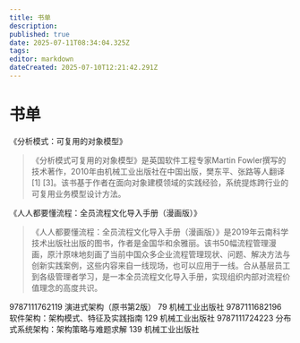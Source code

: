 ```yaml
---
title: 书单
description: 
published: true
date: 2025-07-11T08:34:04.325Z
tags: 
editor: markdown
dateCreated: 2025-07-10T12:21:42.291Z
---
```


# 书单

《分析模式：可复用的对象模型》
> 《分析模式可复用的对象模型》是英国软件工程专家Martin Fowler撰写的技术著作，2010年由机械工业出版社在中国出版，樊东平、张路等人翻译 [1] [3]。该书基于作者在面向对象建模领域的实践经验，系统提炼跨行业的可复用业务模型设计方法。

《人人都要懂流程：全员流程文化导入手册（漫画版）》
> 《人人都要懂流程：全员流程文化导入手册（漫画版）》是2019年云南科学技术出版社出版的图书，作者是金国华和余雅丽。该书50幅流程管理漫画，原汁原味地刻画了当前中国众多企业流程管理现状、问题、解决方法与创新实践案例，这些内容来自一线现场，也可以应用于一线。合从基层员工到各级管理者学习，是一本全员流程文化导入手册，实现组织内部对流程价值理念的高度共识。



9787111762119	演进式架构（原书第2版）	79	机械工业出版社
9787111682196	软件架构：架构模式、特征及实践指南	129	机械工业出版社
9787111724223	分布式系统架构：架构策略与难题求解	139	机械工业出版社
